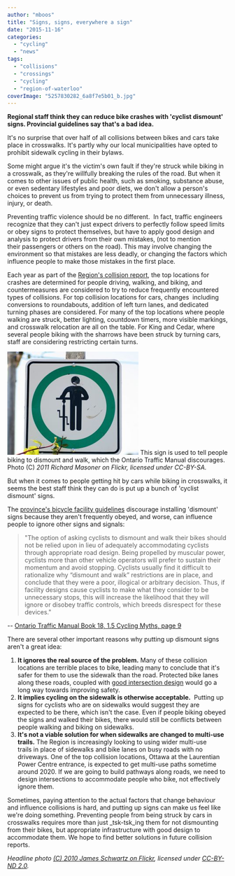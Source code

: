 ```yaml
---
author: "mboos"
title: "Signs, signs, everywhere a sign"
date: "2015-11-16"
categories: 
  - "cycling"
  - "news"
tags: 
  - "collisions"
  - "crossings"
  - "cycling"
  - "region-of-waterloo"
coverImage: "5257830282_6a8f7e5b01_b.jpg"
---
```


**Regional staff think they can reduce bike crashes with 'cyclist dismount' signs. Provincial guidelines say that's a bad idea.**

It's no surprise that over half of all collisions between bikes and cars take place in crosswalks. It's partly why our local municipalities have opted to prohibit sidewalk cycling in their bylaws.

Some might argue it's the victim's own fault if they're struck while biking in a crosswalk, as they're willfully breaking the rules of the road. But when it comes to other issues of public health, such as smoking, substance abuse, or even sedentary lifestyles and poor diets, we don't allow a person's choices to prevent us from trying to protect them from unnecessary illness, injury, or death.

Preventing traffic violence should be no different.  In fact, traffic engineers recognize that they can't just expect drivers to perfectly follow speed limits or obey signs to protect themselves, but have to apply good design and analysis to protect drivers from their own mistakes, (not to mention their passengers or others on the road). This may involve changing the environment so that mistakes are less deadly, or changing the factors which influence people to make those mistakes in the first place.

Each year as part of the [Region's collision report](https://www.regionofwaterloo.ca/en/regionalGovernment/resources/PW/PA2015-1117.pdf#page=208), the top locations for crashes are determined for people driving, walking, and biking, and countermeasures are considered to try to reduce frequently encountered types of collisions. For top collision locations for cars, changes  including conversions to roundabouts, addition of left turn lanes, and dedicated turning phases are considered. For many of the top locations where people walking are struck, better lighting, countdown timers, more visible markings, and crosswalk relocation are all on the table. For King and Cedar, where several people biking with the sharrows have been struck by turning cars, staff are considering restricting certain turns.

[![](/images/5714464551_c77e780613_z-300x236.jpg "Cyclist dismount sign")](https://flic.kr/p/9GY8dT) This sign is used to tell people biking to dismount and walk, which the Ontario Traffic Manual discourages. Photo (C)
*2011 Richard Masoner on Flickr, licensed under CC-BY-SA.*

But when it comes to people getting hit by cars while biking in crosswalks, it seems the best staff think they can do is put up a bunch of 'cyclist dismount' signs.

The [province's bicycle facility guidelines](https://www.raqsa.mto.gov.on.ca/techpubs/eps.nsf/8cec129ccb70929b852572950068f16b/825810eb3ddd203385257d4a0063d934/$FILE/Ontario%20Traffic%20Manual%20-%20Book%2018.pdf) discourage installing 'dismount' signs because they aren't frequently obeyed, and worse, can influence people to ignore other signs and signals:

> "The option of asking cyclists to dismount and walk their bikes should not be relied upon in lieu of adequately accommodating cyclists through appropriate road design. Being propelled by muscular power, cyclists more than other vehicle operators will prefer to sustain their momentum and avoid stopping. Cyclists usually find it difficult to rationalize why “dismount and walk” restrictions are in place, and conclude that they were a poor, illogical or arbitrary decision. Thus, if facility designs cause cyclists to make what they consider to be unnecessary stops, this will increase the likelihood that they will ignore or disobey traffic controls, which breeds disrespect for these devices."

\-- [Ontario Traffic Manual Book 18, 1.5 Cycling Myths, page 9](https://www.raqsa.mto.gov.on.ca/techpubs/eps.nsf/8cec129ccb70929b852572950068f16b/825810eb3ddd203385257d4a0063d934/$FILE/Ontario%20Traffic%20Manual%20-%20Book%2018.pdf#page=25)

There are several other important reasons why putting up dismount signs aren't a great idea:

1. **It ignores the real source of the problem.** Many of these collision locations are terrible places to bike, leading many to conclude that it's safer for them to use the sidewalk than the road. Protected bike lanes along these roads, coupled with [good intersection design](https://www.protectedintersection.com/) would go a long way towards improving safety.
2. **It implies cycling on the sidewalk is otherwise acceptable.**  Putting up signs for cyclists who are on sidewalks would suggest they are expected to be there, which isn't the case. Even if people biking obeyed the signs and walked their bikes, there would still be conflicts between people walking and biking on sidewalks.
3. **It's not a viable solution for when sidewalks are changed to multi-use trails.** The Region is increasingly looking to using wider multi-use trails in place of sidewalks and bike lanes on busy roads with no driveways. One of the top collision locations, Ottawa at the Laurentian Power Centre entrance, is expected to get multi-use paths sometime around 2020. If we are going to build pathways along roads, we need to design intersections to accommodate people who bike, not effectively ignore them.

Sometimes, paying attention to the actual factors that change behaviour and influence collisions is hard, and putting up signs can make us feel like we're doing something. Preventing people from being struck by cars in crosswalks requires more than just _tsk-tsk_ing them for not dismounting from their bikes, but appropriate infrastructure with good design to accommodate them. We hope to find better solutions in future collision reports.

_Headline photo [(C) 2010 James Schwartz on Flickr](https://flic.kr/p/91BKLf), licensed under [CC-BY-ND 2.0](https://creativecommons.org/licenses/by-nd/2.0/)._
